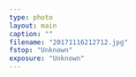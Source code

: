 ```yaml
---
type: photo
layout: main
caption: ""
filename: "20171116212712.jpg"
fstop: "Unknown"
exposure: "Unknown"
---
```

